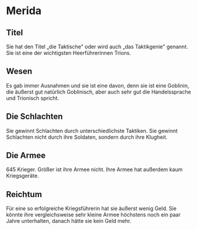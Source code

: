 # Merida

## Titel

Sie hat den Titel „die Taktische" oder wird auch „das Taktikgenie" genannt. Sie ist eine der wichtigsten Heerführerinnen Trions.

## Wesen

Es gab immer Ausnahmen und sie ist eine davon, denn sie ist eine Goblinin, die äußerst gut natürlich Goblinisch, aber auch sehr gut die Handelssprache und Trionisch spricht.

## Die Schlachten

Sie gewinnt Schlachten durch unterschiedlichste Taktiken. Sie gewinnt Schlachten nicht durch ihre Soldaten, sondern durch ihre Klugheit.

## Die Armee

645 Krieger. Größer ist ihre Armee nicht. Ihre Armee hat außerdem kaum Kriegsgeräte.

## Reichtum

Für eine so erfolgreiche Kriegsführerin hat sie äußerst wenig Geld. Sie könnte ihre vergleichsweise sehr kleine Armee höchstens noch ein paar Jahre unterhalten, danach hätte sie kein Geld mehr.

